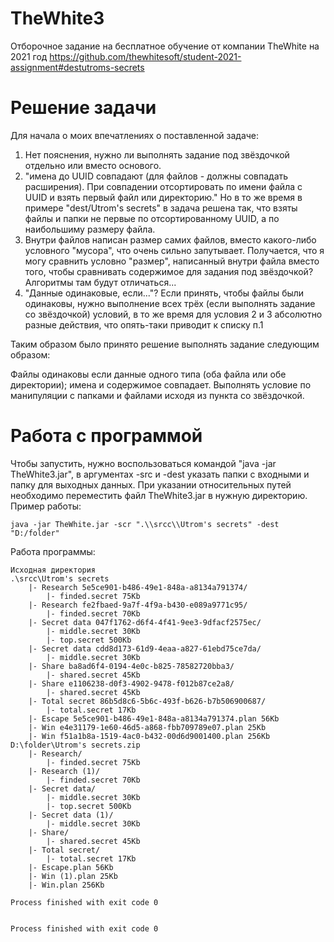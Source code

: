 # TheWhite3
Отборочное задание на бесплатное обучение от компании TheWhite на 2021 год 
https://github.com/thewhitesoft/student-2021-assignment#destutroms-secrets

# Решение задачи 
Для начала о моих впечатлениях о поставленной задаче:

1. Нет пояснения, нужно ли выполнять задание под звёздочкой отдельно или вместо основого. 
2. "имена до UUID совпадают (для файлов - должны совпадать расширения). При совпадении отсортировать по имени файла с UUID и взять первый файл или директорию."
Но в то же время в примере "dest/Utrom's secrets" в задача решена так, что взяты файлы и папки не первые по отсортированному UUID, а по наибольшиму размеру файла.
3. Внутри файлов написан размер самих файлов, вместо какого-либо условного "мусора", что очень сильно запутывает. Получается, что я могу сравнить условно "размер", написанный внутри файла вместо того, чтобы сравнивать содержимое для задания под звёздочкой? Алгоритмы там будут отличаться...
4. "Данные одинаковые, если..."? Если принять, чтобы файлы были одинаковы, нужно выполнение всех трёх (если выполнять задание со звёздочкой) условий, в то же время для условия 2 и 3 абсолютно разные действия, что опять-таки приводит к списку п.1

Таким образом было принято решение выполнять задание следующим образом: 

Файлы одинаковы если данные одного типа (оба файла или обе директории); имена и содержимое совпадает. Выполнять условие по манипуляции с папками и файлами исходя из пункта со звёздочкой. 

# Работа с программой

Чтобы запустить, нужно воспользоваться командой "java -jar TheWhite3.jar", в аргументах -src и -dest указать папки с входными и папку для выходных данных. При указании относительных путей необходимо переместить файл TheWhite3.jar в нужную директорию. 
Пример работы: 

```
java -jar TheWhite.jar -scr ".\\srcc\\Utrom's secrets" -dest "D:/folder"
```
Работа программы:
```
Исходная директория
.\srcc\Utrom's secrets
	|- Research 5e5ce901-b486-49e1-848a-a8134a791374/
		|- finded.secret 75Kb
	|- Research fe2fbaed-9a7f-4f9a-b430-e089a9771c95/
		|- finded.secret 70Kb
	|- Secret data 047f1762-d6f4-4f41-9ee3-9dfacf2575ec/
		|- middle.secret 30Kb
		|- top.secret 500Kb
	|- Secret data cdd8d173-61d9-4eaa-a827-61ebd75ce7da/
		|- middle.secret 30Kb
	|- Share ba8ad6f4-0194-4e0c-b825-78582720bba3/
		|- shared.secret 45Kb
	|- Share e1106238-d0f3-4902-9478-f012b87ce2a8/
		|- shared.secret 45Kb
	|- Total secret 86b5d8c6-5b6c-493f-b626-b7b506900687/
		|- total.secret 17Kb
	|- Escape 5e5ce901-b486-49e1-848a-a8134a791374.plan 56Kb
	|- Win e4e31179-1e60-46d5-a868-fbb709789e07.plan 25Kb
	|- Win f51a1b8a-1519-4ac0-b432-00d6d9001400.plan 256Kb
D:\folder\Utrom's secrets.zip
	|- Research/
		|- finded.secret 75Kb
	|- Research (1)/
		|- finded.secret 70Kb
	|- Secret data/
		|- middle.secret 30Kb
		|- top.secret 500Kb
	|- Secret data (1)/
		|- middle.secret 30Kb
	|- Share/
		|- shared.secret 45Kb
	|- Total secret/
		|- total.secret 17Kb
	|- Escape.plan 56Kb
	|- Win (1).plan 25Kb
	|- Win.plan 256Kb

Process finished with exit code 0


Process finished with exit code 0
```
